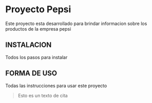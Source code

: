 # Proyecto Pepsi

Este proyecto esta desarrollado para brindar informacion sobre los productos de la empresa pepsi

## INSTALACION

Todos los pasos para instalar

## FORMA DE USO

Todas las instrucciones para usar este proyecto

>Esto es un texto de cita